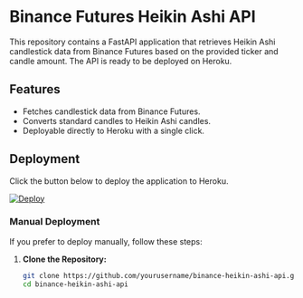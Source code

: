 # Binance Futures Heikin Ashi API

This repository contains a FastAPI application that retrieves Heikin Ashi candlestick data from Binance Futures based on the provided ticker and candle amount. The API is ready to be deployed on Heroku.

## Features

- Fetches candlestick data from Binance Futures.
- Converts standard candles to Heikin Ashi candles.
- Deployable directly to Heroku with a single click.

## Deployment

Click the button below to deploy the application to Heroku.

[![Deploy](https://www.heroku.com/deploy/button.svg)](https://dashboard.heroku.com/new?template=https://github.com/TharushaPro/heikin-ashi/)

### Manual Deployment

If you prefer to deploy manually, follow these steps:

1. **Clone the Repository:**

   ```bash
   git clone https://github.com/yourusername/binance-heikin-ashi-api.git
   cd binance-heikin-ashi-api
